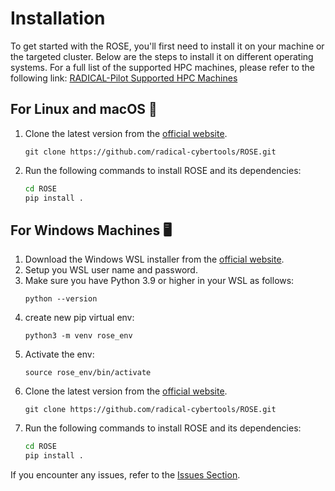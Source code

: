 # Installation

To get started with the ROSE, you'll first need to install it on your machine or the targeted cluster.
Below are the steps to install it on different operating systems. For a full list of the supported HPC
machines, please refer to the following link: [RADICAL-Pilot Supported HPC Machines](https://radicalpilot.readthedocs.io/en/stable/supported.html)

## For Linux and macOS 🐧

1. Clone the latest version from the [official website](https://github.com/radical-cybertools/ROSE).
   ```
   git clone https://github.com/radical-cybertools/ROSE.git
   ```
2. Run the following commands to install ROSE and its dependencies:
    ```bash
    cd ROSE
    pip install .
    ```

## For Windows Machines 🖥️

1. Download the Windows WSL installer from the [official website](https://apps.microsoft.com/detail/9pdxgncfsczv?hl=en-US&gl=US).
2. Setup you WSL user name and password.
3. Make sure you have Python 3.9 or higher in your WSL as follows:
    ```
    python --version
    ```
4. create new pip virtual env: 
    ```
    python3 -m venv rose_env
    ```
5. Activate the env:
   ```
   source rose_env/bin/activate
   ```
6. Clone the latest version from the [official website](https://github.com/radical-cybertools/ROSE).
   ```
   git clone https://github.com/radical-cybertools/ROSE.git
   ```
7. Run the following commands to install ROSE and its dependencies:
    ```bash
    cd ROSE
    pip install .
    ```

If you encounter any issues, refer to the [Issues Section](https://github.com/radical-cybertools/ROSE/issues).

